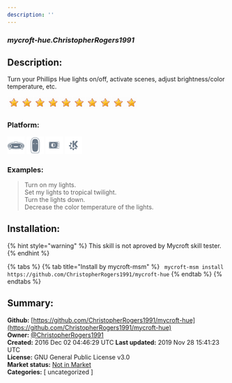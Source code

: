 ```yaml
---
description: ''
---
```


### _mycroft-hue.ChristopherRogers1991_  
## Description:  
Turn your Phillips Hue lights on/off, activate scenes, adjust brightness/color temperature, etc.  
  
![](../.gitbook/assets/star.png)![](../.gitbook/assets/star.png)![](../.gitbook/assets/star.png)![](../.gitbook/assets/star.png)![](../.gitbook/assets/star.png)![](../.gitbook/assets/star.png)![](../.gitbook/assets/star.png)![](../.gitbook/assets/star.png)![](../.gitbook/assets/star.png)![](../.gitbook/assets/star.png)  
  
### Platform:  
 ![Mark I](../.gitbook/assets/mark-1-icon.png)  ![Mark II](../.gitbook/assets/mark-2-icon.png)  ![Picroft](../.gitbook/assets/picroft-icon.png)  ![plasmoid](../.gitbook/assets/kde.png)   
### Examples:  
> Turn on my lights.  
> Set my lights to tropical twilight.  
> Turn the lights down.  
> Decrease the color temperature of the lights.  
  
## Installation:  
{% hint style="warning" %}
This skill is not aproved by Mycroft skill tester.
{% endhint %}
    
{% tabs %}
{% tab title="Install by mycroft-msm" %}
``` mycroft-msm install https://github.com/ChristopherRogers1991/mycroft-hue```
{% endtab %}
  {% endtabs %}
    
## Summary:  
**Github:** [https://github.com/ChristopherRogers1991/mycroft-hue](https://github.com/ChristopherRogers1991/mycroft-hue)  
**Owner:** [@ChristopherRogers1991](https://github.com/ChristopherRogers1991)  
**Created:** 2016 Dec 02 04:46:29 UTC  **Last updated:** 2019 Nov 28 15:41:23 UTC  
**License:** GNU General Public License v3.0  
**Market status:** [Not in Market](https://market.mycroft.ai/skill/)  
**Categories:** [ uncategorized ]   
